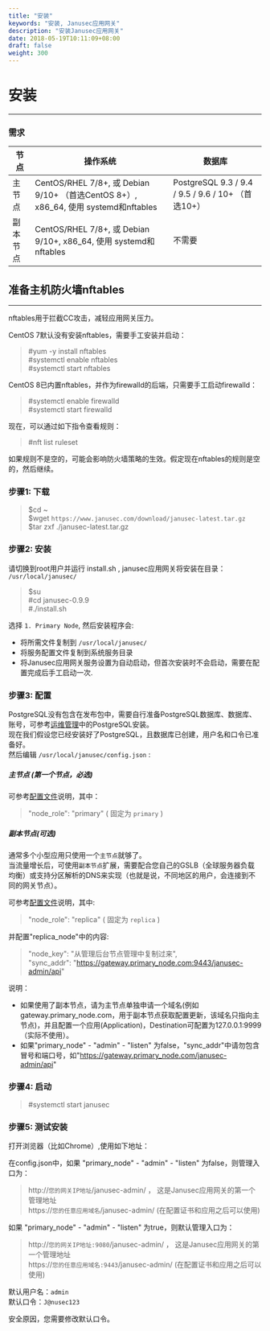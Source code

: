 ```yaml
---
title: "安装"
keywords: "安装, Janusec应用网关"
description: "安装Janusec应用网关"
date: 2018-05-19T10:11:09+08:00
draft: false
weight: 300
---
```


# 安装
----

### 需求
| 节点                | 操作系统   | 数据库 |
|---------------------|--------------------------------------------------|----------|
| 主节点    | CentOS/RHEL 7/8+, 或 Debian 9/10+ （首选CentOS 8+）, x86_64, 使用 systemd和nftables | PostgreSQL 9.3 / 9.4 / 9.5 / 9.6 / 10+ （首选10+）  |   
| 副本节点  | CentOS/RHEL 7/8+, 或 Debian 9/10+, x86_64, 使用 systemd和nftables | 不需要 | 


## 准备主机防火墙nftables  
----
nftables用于拦截CC攻击，减轻应用网关压力。  

CentOS 7默认没有安装nftables，需要手工安装并启动：  

> #yum -y install nftables  
> #systemctl enable nftables  
> #systemctl start nftables  

CentOS 8已内置nftables，并作为firewalld的后端，只需要手工启动firewalld：  

> #systemctl enable firewalld  
> #systemctl start firewalld  

现在，可以通过如下指令查看规则：  

> #nft list ruleset  

如果规则不是空的，可能会影响防火墙策略的生效。假定现在nftables的规则是空的，然后继续。  


### 步骤1: 下载
> $cd ~  
> $wget `https://www.janusec.com/download/janusec-latest.tar.gz`  
> $tar zxf ./janusec-latest.tar.gz  

### 步骤2: 安装
请切换到root用户并运行 install.sh , janusec应用网关将安装在目录： `/usr/local/janusec/ ` 

> $su   
> #cd janusec-0.9.9   
> #./install.sh   

选择 `1. Primary Node`, 然后安装程序会:   

* 将所需文件复制到 `/usr/local/janusec/`   
* 将服务配置文件复制到系统服务目录   
* 将Janusec应用网关服务设置为自动启动，但首次安装时不会启动，需要在配置完成后手工启动一次.   

### 步骤3: 配置 
PostgreSQL没有包含在发布包中，需要自行准备PostgreSQL数据库、数据库、账号，可参考[运维管理](/cn/operation-management/)中的PostgreSQL安装。   
现在我们假设您已经安装好了PostgreSQL，且数据库已创建，用户名和口令已准备好。  
然后编辑 `/usr/local/janusec/config.json` :

##### 主节点 (第一个节点，必选)

可参考[配置文件](/cn/configuration/)说明，其中：  

> "node_role": "primary"  ( 固定为 `primary` )   


##### 副本节点(可选)  
通常多个小型应用只使用一个`主节点`就够了。  
当流量增长后，可使用`副本节点`扩展，需要配合您自己的GSLB（全球服务器负载均衡）或支持分区解析的DNS来实现（也就是说，不同地区的用户，会连接到不同的网关节点）。  

可参考[配置文件](/cn/configuration/)说明，其中:  

> "node_role": "replica"  ( 固定为 `replica` )  

并配置"replica_node"中的内容:  

> "node_key": "从管理后台节点管理中复制过来",   
> "sync_addr": "https://gateway.primary_node.com:9443/janusec-admin/api"  

说明：  
* 如果使用了副本节点，请为主节点单独申请一个域名(例如gateway.primary_node.com，用于副本节点获取配置更新，该域名只指向主节点)，并且配置一个应用(Application)，Destination可配置为127.0.0.1:9999 （实际不使用）。  
* 如果"primary_node" - "admin" - "listen" 为false，"sync_addr"中请勿包含冒号和端口号，如"https://gateway.primary_node.com/janusec-admin/api"   

### 步骤4: 启动
> #systemctl start janusec  

### 步骤5: 测试安装
打开浏览器（比如Chrome）,使用如下地址：

在config.json中，如果 "primary_node" - "admin" - "listen" 为false，则管理入口为： 

> http://`您的网关IP地址`/janusec-admin/ ， 这是Janusec应用网关的第一个管理地址   
> https://`您的任意应用域名`/janusec-admin/ (在配置证书和应用之后可以使用)

如果 "primary_node" - "admin" - "listen" 为true，则默认管理入口为： 

> http://`您的网关IP地址:9080`/janusec-admin/ ， 这是Janusec应用网关的第一个管理地址   
> https://`您的任意应用域名:9443`/janusec-admin/ (在配置证书和应用之后可以使用)

默认用户名：`admin`   
默认口令：`J@nusec123`   

安全原因，您需要修改默认口令。  

